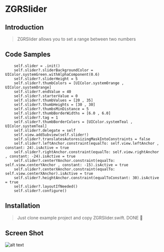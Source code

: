 # ZGRSlider

## Introduction

> ZGRSlider allows you to set a range between two numbers

## Code Samples

> 
        self.slider = .init()
        self.slider?.sliderBackgroundColor = UIColor.systemGreen.withAlphaComponent(0.6)
        self.slider?.sliderHeight = 5
        self.slider?.thumbColors = [UIColor.systemOrange , UIColor.systemOrange]
        self.slider?.endValue = 40
        self.slider?.starterValue = 0
        self.slider?.thumbValues = [20 , 35]
        self.slider?.thumbHeights = [30 , 30]
        self.slider?.thumbsMinDistance = 5
        self.slider?.thumbBorderWidths = [6.0 , 6.0]
        self.slider?.tag = 1
        self.slider?.thumbBorderColors = [UIColor.systemTeal , UIColor.systemTeal]
        self.slider?.delegate = self
        self.view.addSubview(self.slider!)
        self.slider?.translatesAutoresizingMaskIntoConstraints = false
        self.slider?.leftAnchor.constraint(equalTo: self.view.leftAnchor , constant: 24).isActive = true
        self.slider?.rightAnchor.constraint(equalTo: self.view.rightAnchor , constant: -24).isActive = true
        self.slider?.centerYAnchor.constraint(equalTo: self.view.centerYAnchor , constant: -15).isActive = true
        self.slider?.centerXAnchor.constraint(equalTo: self.view.centerXAnchor).isActive = true
        self.slider?.heightAnchor.constraint(equalToConstant: 30).isActive = true
        self.slider?.layoutIfNeeded()
        self.slider?.configure()
    

## Installation

> Just clone example project and copy ZGRSlider.swift. DONE 🚀

## Screen Shot


![alt text](https://i.ibb.co/F00MDj0/Screen-Shot-2021-05-20-at-00-14-42.png)

